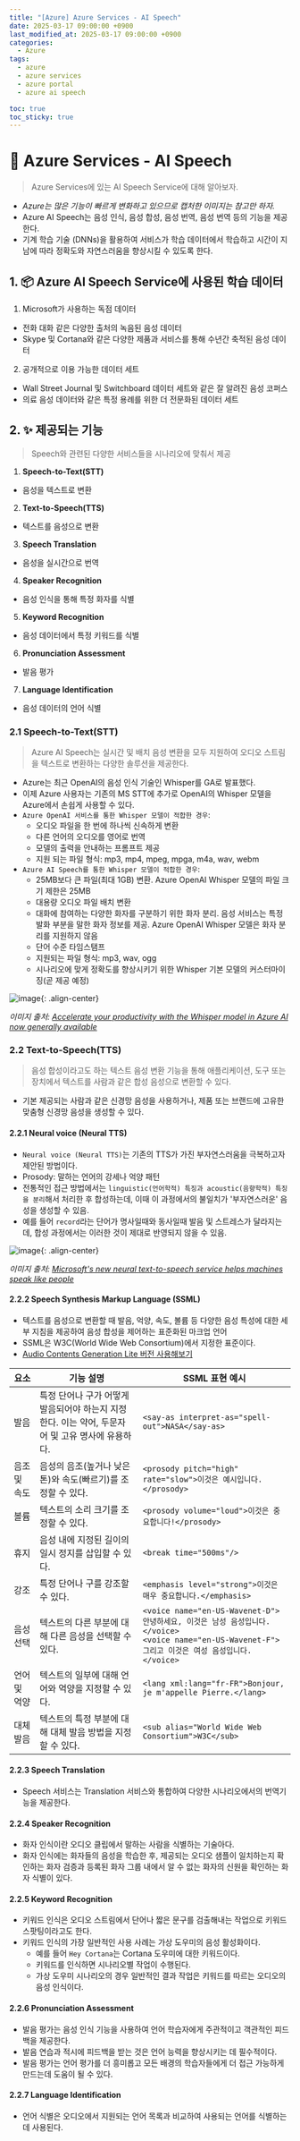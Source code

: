 ```yaml
---
title: "[Azure] Azure Services - AI Speech"
date: 2025-03-17 09:00:00 +0900
last_modified_at: 2025-03-17 09:00:00 +0900
categories: 
  - Azure
tags:
  - azure
  - azure services
  - azure portal
  - azure ai speech

toc: true
toc_sticky: true
---
```


# 🎯 Azure Services - AI Speech

> Azure Services에 있는 AI Speech Service에 대해 알아보자.

- *Azure는 많은 기능이 빠르게 변화하고 있으므로 캡처한 이미지는 참고만 하자.*
- Azure AI Speech는 음성 인식, 음성 합성, 음성 번역, 음성 번역 등의 기능을 제공한다.
- 기계 학습 기술 (DNNs)을 활용하여 서비스가 학습 데이터에서 학습하고 시간이 지남에 따라 정확도와 자연스러움을 향상시킬 수 있도록 한다.

## 1. 📦 Azure AI Speech Service에 사용된 학습 데이터

1. Microsoft가 사용하는 독점 데이터
  - 전화 대화 같은 다양한 출처의 녹음된 음성 데이터
  - Skype 및 Cortana와 같은 다양한 제품과 서비스를 통해 수년간 축적된 음성 데이터
2. 공개적으로 이용 가능한 데이터 세트
  - Wall Street Journal 및 Switchboard 데이터 세트와 같은 잘 알려진 음성 코퍼스
  - 의료 음성 데이터와 같은 특정 용례를 위한 더 전문화된 데이터 세트

## 2. ✨ 제공되는 기능

> Speech와 관련된 다양한 서비스들을 시나리오에 맞춰서 제공

1. **Speech-to-Text(STT)**
  - 음성을 텍스트로 변환
2. **Text-to-Speech(TTS)**
  - 텍스트를 음성으로 변환
3. **Speech Translation**
  - 음성을 실시간으로 번역
4. **Speaker Recognition**
  - 음성 인식을 통해 특정 화자를 식별
5. **Keyword Recognition**
  - 음성 데이터에서 특정 키워드를 식별
6. **Pronunciation Assessment**
  - 발음 평가
7. **Language Identification**
  - 음성 데이터의 언어 식별
  
### 2.1 Speech-to-Text(STT)

> Azure AI Speech는 실시간 및 배치 음성 변환을 모두 지원하여 오디오 스트림을 텍스트로 변환하는 다양한 솔루션을 제공한다.

- Azure는 최근 OpenAI의 음성 인식 기술인 Whisper를 GA로 발표했다.
- 이제 Azure 사용자는 기존의 MS STT에 추가로 OpenAI의 Whisper 모델을 Azure에서 손쉽게 사용할 수 있다.
- `Azure OpenAI 서비스를 통한 Whisper 모델이 적합한 경우`:
  - 오디오 파일을 한 번에 하나씩 신속하게 변환
  - 다른 언어의 오디오를 영어로 번역
  - 모델의 출력을 안내하는 프롬프트 제공
  - 지원 되는 파일 형식: mp3, mp4, mpeg, mpga, m4a, wav, webm
- `Azure AI Speech를 통한 Whisper 모델이 적합한 경우`:
  - 25MB보다 큰 파일(최대 1GB) 변환. Azure OpenAI Whisper 모델의 파일 크기 제한은 25MB
  - 대용량 오디오 파일 배치 변환
  - 대화에 참여하는 다양한 화자를 구분하기 위한 화자 분리. 음성 서비스는 특정 발화 부분을 말한 화자 정보를 제공. Azure OpenAI Whisper 모델은 화자 분리를 지원하지 않음
  - 단어 수준 타임스탬프
  - 지원되는 파일 형식: mp3, wav, ogg
  - 시나리오에 맞게 정확도를 향상시키기 위한 Whisper 기본 모델의 커스터마이징(곧 제공 예정)

![image](https://azure.microsoft.com/en-us/blog/wp-content/uploads/2024/03/Screenshot-2024-03-12-081020-new.webp){: .align-center}

*이미지 출처: [Accelerate your productivity with the Whisper model in Azure AI now generally available](https://azure.microsoft.com/en-us/blog/accelerate-your-productivity-with-the-whisper-model-in-azure-ai-now-generally-available/)*

### 2.2 Text-to-Speech(TTS)

> 음성 합성이라고도 하는 텍스트 음성 변환 기능을 통해 애플리케이션, 도구 또는 장치에서 텍스트를 사람과 같은 합성 음성으로 변환할 수 있다.

- 기본 제공되는 사람과 같은 신경망 음성을 사용하거나, 제품 또는 브랜드에 고유한 맞춤형 신경망 음성을 생성할 수 있다.

#### 2.2.1 Neural voice (Neural TTS)

- `Neural voice (Neural TTS)`는 기존의 TTS가 가진 부자연스러움을 극복하고자 제안된 방법이다.
- Prosody: 말하는 언어의 강세나 억양 패턴
- 전통적인 접근 방법에서는 `linguistic(언어학적) 특징과 acoustic(음향학적) 특징을 분리`해서 처리한 후 합성하는데, 이때 이 과정에서의 불일치가 '부자연스러운' 음성을 생성할 수 있음.
- 예를 들어 `record`라는 단어가 명사일때와 동사일때 발음 및 스트레스가 달라지는데, 합성 과정에서는 이러한 것이 제대로 반영되지 않을 수 있음.

![image](https://azure.microsoft.com/en-us/blog/wp-content/uploads/2018/09/375fbbcb-0929-4ea6-a48f-ba0303b36c27.webp){: .align-center}

*이미지 출처: [Microsoft's new neural text-to-speech service helps machines speak like people](https://azure.microsoft.com/en-us/blog/microsoft-s-new-neural-text-to-speech-service-helps-machines-speak-like-people/)*

#### 2.2.2 Speech Synthesis Markup Language (SSML)

- 텍스트를 음성으로 변환할 때 발음, 억양, 속도, 볼륨 등 다양한 음성 특성에 대한 세부 지침을 제공하여 음성 합성을 제어하는 표준화된 마크업 언어
- SSML은 W3C(World Wide Web Consortium)에서 지정한 표준이다.
- [Audio Contents Generation Lite 버전 사용해보기](https://speech.microsoft.com/audiocontentcreation)


| 요소          | 기능 설명                                                                 | SSML 표현 예시                                      |
|---------------|--------------------------------------------------------------------------|----------------------------------------------------|
| 발음          | 특정 단어나 구가 어떻게 발음되어야 하는지 지정한다. 이는 약어, 두문자어 및 고유 명사에 유용하다. | `<say-as interpret-as="spell-out">NASA</say-as>` |
| 음조 및 속도  | 음성의 음조(높거나 낮은 톤)와 속도(빠르기)를 조정할 수 있다.         | `<prosody pitch="high" rate="slow">이것은 예시입니다.</prosody>` |
| 볼륨         | 텍스트의 소리 크기를 조정할 수 있다.                                 | `<prosody volume="loud">이것은 중요합니다!</prosody>` |
| 휴지          | 음성 내에 지정된 길이의 일시 정지를 삽입할 수 있다.                  | `<break time="500ms"/>`                           |
| 강조          | 특정 단어나 구를 강조할 수 있다.                                     | `<emphasis level="strong">이것은 매우 중요합니다.</emphasis>` |
| 음성 선택     | 텍스트의 다른 부분에 대해 다른 음성을 선택할 수 있다.                | `<voice name="en-US-Wavenet-D">안녕하세요, 이것은 남성 음성입니다.</voice>`<br>`<voice name="en-US-Wavenet-F">그리고 이것은 여성 음성입니다.</voice>` |
| 언어 및 억양  | 텍스트의 일부에 대해 언어와 억양을 지정할 수 있다.                   | `<lang xml:lang="fr-FR">Bonjour, je m'appelle Pierre.</lang>` |
| 대체 발음     | 텍스트의 특정 부분에 대해 대체 발음 방법을 지정할 수 있다.            | `<sub alias="World Wide Web Consortium">W3C</sub>` |

#### 2.2.3 Speech Translation

- Speech 서비스는 Translation 서비스와 통합하여 다양한 시나리오에서의 번역기능을 제공한다.

#### 2.2.4 Speaker Recognition

- 화자 인식이란 오디오 클립에서 말하는 사람을 식별하는 기술아다.
- 화자 인식에는 화자들의 음성을 학습한 후, 제공되는 오디오 샘플이 일치하는지 확인하는 화자 검증과 등록된 화자 그룹 내에서 알 수 없는 화자의 신원을 확인하는 화자 식별이 있다.
  
#### 2.2.5 Keyword Recognition

- 키워드 인식은 오디오 스트림에서 단어나 짧은 문구를 검출해내는 작업으로 키워드 스팟팅이라고도 한다.
- 키워드 인식의 가장 일반적인 사용 사례는 가상 도우미의 음성 활성화이다.
  - 예를 들어 `Hey Cortana`는 Cortana 도우미에 대한 키워드이다.
  - 키워드를 인식하면 시나리오별 작업이 수행된다.
  - 가상 도우미 시나리오의 경우 일반적인 결과 작업은 키워드를 따르는 오디오의 음성 인식이다.

#### 2.2.6 Pronunciation Assessment

- 발음 평가는 음성 인식 기능을 사용하여 언어 학습자에게 주관적이고 객관적인 피드백을 제공한다.
- 발음 연습과 적시에 피드백을 받는 것은 언어 능력을 향상시키는 데 필수적이다.
- 발음 평가는 언어 평가를 더 흥미롭고 모든 배경의 학습자들에게 더 접근 가능하게 만드는데 도움이 될 수 있다.

#### 2.2.7 Language Identification

- 언어 식별은 오디오에서 지원되는 언어 목록과 비교하여 사용되는 언어를 식별하는 데 사용된다.
